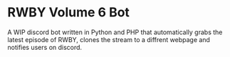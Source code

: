 # RWBY Volume 6 Bot
A WIP discord bot written in Python and PHP that automatically grabs the latest episode of RWBY, clones the stream to a diffrent webpage and notifies users on discord.